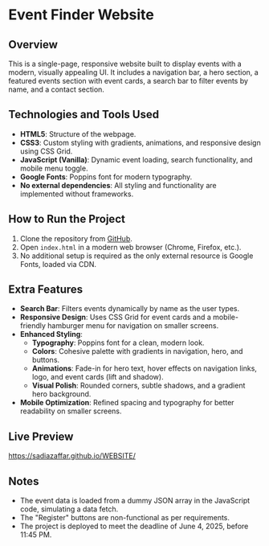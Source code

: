 # Event Finder Website

## Overview
This is a single-page, responsive website built to display events with a modern, visually appealing UI. It includes a navigation bar, a hero section, a featured events section with event cards, a search bar to filter events by name, and a contact section.

## Technologies and Tools Used
- **HTML5**: Structure of the webpage.
- **CSS3**: Custom styling with gradients, animations, and responsive design using CSS Grid.
- **JavaScript (Vanilla)**: Dynamic event loading, search functionality, and mobile menu toggle.
- **Google Fonts**: Poppins font for modern typography.
- **No external dependencies**: All styling and functionality are implemented without frameworks.

## How to Run the Project
1. Clone the repository from [GitHub](https://sadiazaffar.github.io/WEBSITE/).
2. Open `index.html` in a modern web browser (Chrome, Firefox, etc.).
3. No additional setup is required as the only external resource is Google Fonts, loaded via CDN.

## Extra Features
- **Search Bar**: Filters events dynamically by name as the user types.
- **Responsive Design**: Uses CSS Grid for event cards and a mobile-friendly hamburger menu for navigation on smaller screens.
- **Enhanced Styling**:
  - **Typography**: Poppins font for a clean, modern look.
  - **Colors**: Cohesive palette with gradients in navigation, hero, and buttons.
  - **Animations**: Fade-in for hero text, hover effects on navigation links, logo, and event cards (lift and shadow).
  - **Visual Polish**: Rounded corners, subtle shadows, and a gradient hero background.
- **Mobile Optimization**: Refined spacing and typography for better readability on smaller screens.

## Live Preview
https://sadiazaffar.github.io/WEBSITE/

## Notes
- The event data is loaded from a dummy JSON array in the JavaScript code, simulating a data fetch.
- The "Register" buttons are non-functional as per requirements.
- The project is deployed to meet the deadline of June 4, 2025, before 11:45 PM.
